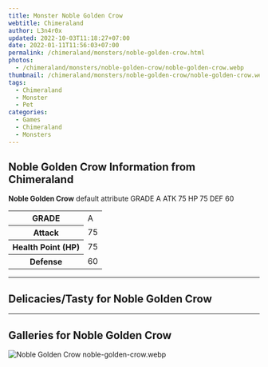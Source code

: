 ```yaml
---
title: Monster Noble Golden Crow
webtitle: Chimeraland
author: L3n4r0x
updated: 2022-10-03T11:18:27+07:00
date: 2022-01-11T11:56:03+07:00
permalink: /chimeraland/monsters/noble-golden-crow.html
photos:
  - /chimeraland/monsters/noble-golden-crow/noble-golden-crow.webp
thumbnail: /chimeraland/monsters/noble-golden-crow/noble-golden-crow.webp
tags:
  - Chimeraland
  - Monster
  - Pet
categories:
  - Games
  - Chimeraland
  - Monsters
---
```


<section id="bootstrap-wrapper"><link rel="stylesheet" href="https://rawcdn.githack.com/dimaslanjaka/Web-Manajemen/bb6505ea081a75a7c845f65fb9d939276931c82f/css/bootstrap-4.5-wrapper.css"/><h2>Noble Golden Crow Information from Chimeraland</h2><p><b>Noble Golden Crow</b> default attribute GRADE A ATK 75 HP 75 DEF 60<table><tr><th>GRADE</th><td>A</td></tr><tr><th>Attack</th><td>75</td></tr><tr><th>Health Point (HP)</th><td>75</td></tr><tr><th>Defense</th><td>60</td></tr></table></p><hr/><h2>Delicacies/Tasty for Noble Golden Crow</h2><hr/><div id="gallery"><h2>Galleries for Noble Golden Crow</h2><div class="row"><div class="col-lg-6 col-12"><img src="/chimeraland/monsters/noble-golden-crow/noble-golden-crow.webp" alt="Noble Golden Crow noble-golden-crow.webp"/></div></div></div></section>